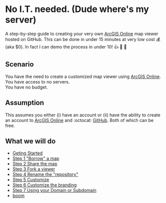 
# No I.T. needed. (Dude where's my server)

A step-by-step guide to creating your very own [ArcGIS Online](https://www.arcgis.com) map viewer hosted on GitHub. This can be done in under 15 minutes at very low cost :moneybag: (aka $0).  In fact I can demo the process in under 10! :thumbsup: :100: :punch:

## Scenario 
You have the need to create a customized map viewer using [ArcGIS Online](https://www.arcgis.com).  
You have access to no servers.  
You have no budget. 

## Assumption 
This assumes you either (i) have an account or (ii) have the ability to create an account to [ArcGIS Online](https://www.arcgis.com) and :octocat: [GitHub](https://github.com/). Both of which can be free.

## What we will do
- [Geting Started](GitHub_resources.md)
- [Step 1 "Borrow" a map](GitHub_step1.md)
- [Step 2 Share the map](GitHub_step2.md)
- [Step 3 Fork a viewer](GitHub_step3.md)
- [Step 4 Rename the "repository"](GitHub_step4.md)
- [Step 5 Customize](GitHub_step5.md)
- [Step 6 Customize the branding](GitHub_step6.md)
- [Step 7 Using your Domain or Subdomain](GitHub_step7.md)
- [boom](boom.md)
